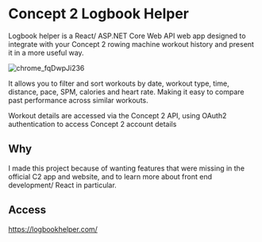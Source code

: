 # Concept 2 Logbook Helper

Logbook helper is a React/ ASP.NET Core Web API web app designed to integrate with your Concept 2 rowing machine workout history and present it in a more useful way.

![chrome_fqDwpJi236](https://github.com/user-attachments/assets/da1cab8b-4489-4336-9cb2-dfa3b4d4a361)

It allows you to filter and sort workouts by date, workout type, time, distance, pace, SPM, calories and heart rate. Making it easy to compare past performance across similar workouts.

Workout details are accessed via the Concept 2 API, using OAuth2 authentication to access Concept 2 account details

## Why 

I made this project because of wanting features that were missing in the official C2 app and website, and to learn more about front end development/ React in particular. 

## Access

https://logbookhelper.com/
